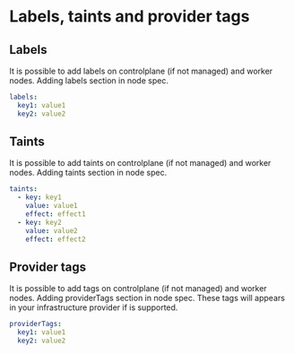 # Labels, taints and provider tags

## Labels

It is possible to add labels on controlplane (if not managed) and worker nodes. Adding labels section in node spec.

```yaml
labels:
  key1: value1
  key2: value2
```

## Taints

It is possible to add taints on controlplane (if not managed) and worker nodes. Adding taints section in node spec.

```yaml
taints:
  - key: key1
    value: value1
    effect: effect1
  - key: key2
    value: value2
    effect: effect2
```

## Provider tags

It is possible to add tags on controlplane (if not managed) and worker nodes. Adding providerTags section in node spec. These tags will appears in your infrastructure provider if is supported.

```yaml
providerTags:
  key1: value1
  key2: value2
```